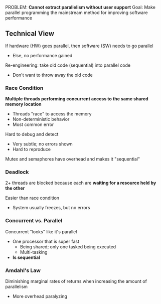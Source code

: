 PROBLEM: **Cannot extract parallelism without user support**
Goal: Make parallel programming the mainstream method for improving software performance
## Technical View
If hardware (HW) goes parallel, then software (SW) needs to go parallel
- Else, no performance gained

Re-engineering: take old code (sequential) into parallel code
- Don't want to throw away the old code
### Race Condition
**Multiple threads performing concurrent access to the same shared memory location**
- Threads "race" to access the memory
- Non-deterministic behavior
- Most common error

Hard to debug and detect
- Very subtle; no errors shown
- Hard to reproduce

Mutex and semaphores have overhead and makes it "sequential"
### Deadlock
2+ threads are blocked because each are **waiting for a resource held by the other**

Easier than race condition
- System usually freezes, but no errors

### Concurrent vs. Parallel
Concurrent "looks" like it's parallel
- One processor that is super fast
	- Being shared; only one tasked being executed
	- Multi-tasking
- **Is sequential**
### Amdahl's Law
Diminishing marginal rates of returns when increasing the amount of parallelism
- More overhead paralyzing
